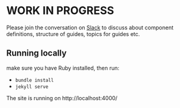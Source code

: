 WORK IN PROGRESS
================

Please join the conversation on [Slack](http://p24e.slack.com) to discuss about
component definitions, structure of guides, topics for guides etc.

Running locally
---------------

make sure you have Ruby installed, then run:

* `bundle install`
* `jekyll serve`

The site is running on http://localhost:4000/
